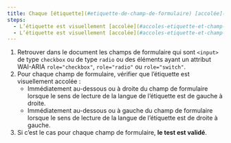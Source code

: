 ```yaml
---
title: Chaque [étiquette](#etiquette-de-champ-de-formulaire) [accolée](#accoles-etiquette-et-champ-accoles) à un [champ](#champ-de-saisie-de-formulaire) de type `checkbox` ou `radio` ou à une balise ayant un attribut WAI-ARIA `role="checkbox"`, `role="radio"` ou `role="switch"`, vérifie-t-elle ces conditions (hors cas particuliers) ?
steps:
  - L’étiquette est visuellement [accolée](#accoles-etiquette-et-champ-accoles) immédiatement au-dessous ou à droite du [champ de formulaire](#champ-de-saisie-de-formulaire) lorsque le sens de lecture de la langue de l’étiquette est de gauche à droite.
  - L’étiquette est visuellement [accolée](#accoles-etiquette-et-champ-accoles) immédiatement au-dessous ou à gauche du [champ de formulaire](#champ-de-saisie-de-formulaire) lorsque le sens de lecture de la langue de l’étiquette est de droite à gauche.
---
```


1. Retrouver dans le document les champs de formulaire qui sont `<input>` de type `checkbox` ou de type `radio` ou des éléments ayant un attribut WAI-ARIA `role="checkbox"`, `role="radio"` ou `role="switch"`.
2. Pour chaque champ de formulaire, vérifier que l’étiquette est visuellement accolée :
   - Immédiatement au-dessous ou à droite du champ de formulaire lorsque le sens de lecture de la langue de l’étiquette est de gauche à droite.
   - Immédiatement au-dessous ou à gauche du champ de formulaire lorsque le sens de lecture de la langue de l’étiquette est de droite à gauche.
3. Si c’est le cas pour chaque champ de formulaire, **le test est validé**.
